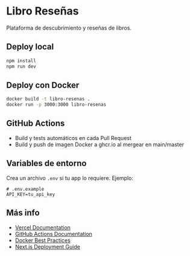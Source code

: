 
# Libro Reseñas

Plataforma de descubrimiento y reseñas de libros.

## Deploy local

```bash
npm install
npm run dev
```

## Deploy con Docker

```bash
docker build -t libro-resenas .
docker run -p 3000:3000 libro-resenas
```

## GitHub Actions
- Build y tests automáticos en cada Pull Request
- Build y push de imagen Docker a ghcr.io al mergear en main/master

## Variables de entorno
Crea un archivo `.env` si tu app lo requiere. Ejemplo:
```
# .env.example
API_KEY=tu_api_key
```

## Más info
- [Vercel Documentation](https://vercel.com/docs)
- [GitHub Actions Documentation](https://docs.github.com/en/actions)
- [Docker Best Practices](https://docs.docker.com/develop/dev-best-practices/)
- [Next.js Deployment Guide](https://nextjs.org/docs/deployment)
